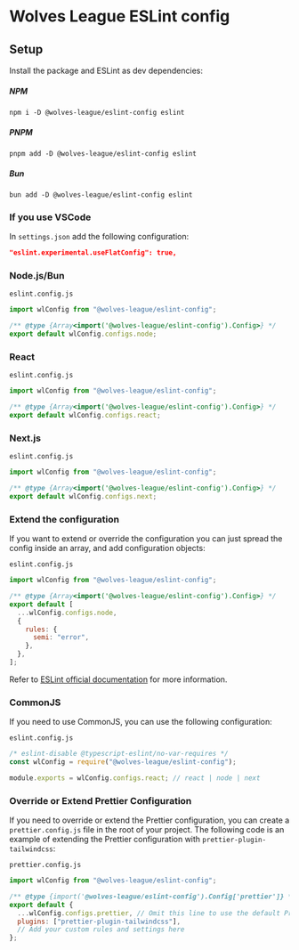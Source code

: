 # Wolves League ESLint config

## Setup

Install the package and ESLint as dev dependencies:

##### NPM

```shell
npm i -D @wolves-league/eslint-config eslint
```

##### PNPM

```shell
pnpm add -D @wolves-league/eslint-config eslint
```

##### Bun

```shell
bun add -D @wolves-league/eslint-config eslint
```

### If you use VSCode

In `settings.json` add the following configuration:

```json
"eslint.experimental.useFlatConfig": true,
```

### Node.js/Bun

`eslint.config.js`

```javascript
import wlConfig from "@wolves-league/eslint-config";

/** @type {Array<import('@wolves-league/eslint-config').Config>} */
export default wlConfig.configs.node;
```

### React

`eslint.config.js`

```javascript
import wlConfig from "@wolves-league/eslint-config";

/** @type {Array<import('@wolves-league/eslint-config').Config>} */
export default wlConfig.configs.react;
```

### Next.js

`eslint.config.js`

```javascript
import wlConfig from "@wolves-league/eslint-config";

/** @type {Array<import('@wolves-league/eslint-config').Config>} */
export default wlConfig.configs.next;
```

### Extend the configuration

If you want to extend or override the configuration you can just spread the config inside an array, and add configuration objects:

`eslint.config.js`

```javascript
import wlConfig from "@wolves-league/eslint-config";

/** @type {Array<import('@wolves-league/eslint-config').Config>} */
export default [
  ...wlConfig.configs.node,
  {
    rules: {
      semi: "error",
    },
  },
];
```

Refer to [ESLint official documentation](https://eslint.org/docs/latest/use/configure/configuration-files-new) for more information.

### CommonJS

If you need to use CommonJS, you can use the following configuration:

`eslint.config.js`

```javascript
/* eslint-disable @typescript-eslint/no-var-requires */
const wlConfig = require("@wolves-league/eslint-config");

module.exports = wlConfig.configs.react; // react | node | next
```

### Override or Extend Prettier Configuration

If you need to override or extend the Prettier configuration, you can create a `prettier.config.js` file in the root of your project. The following code is an example of extending the Prettier configuration with `prettier-plugin-tailwindcss`:

`prettier.config.js`

```javascript
import wlConfig from "@wolves-league/eslint-config";

/** @type {import('@wolves-league/eslint-config').Config['prettier']} */
export default {
  ...wlConfig.configs.prettier, // Omit this line to use the default Prettier configuration
  plugins: ["prettier-plugin-tailwindcss"],
  // Add your custom rules and settings here
};
```
